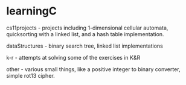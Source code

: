 # learningC    
    
cs11projects - projects including 1-dimensional cellular automata, quicksorting with a linked list, and a hash table implementation.    
    
dataStructures - binary search tree, linked list implementations    
    
k-r - attempts at solving some of the exercises in K&R    
    
other - various small things, like a positive integer to binary converter, simple rot13 cipher. 

